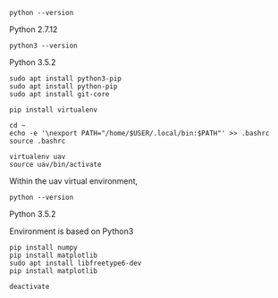 ```
python --version
```
Python 2.7.12

```
python3 --version
```
Python 3.5.2

```
sudo apt install python3-pip
sudo apt install python-pip
sudo apt install git-core
```


```
pip install virtualenv

cd ~
echo -e '\nexport PATH="/home/$USER/.local/bin:$PATH"' >> .bashrc
source .bashrc

virtualenv uav
source uav/bin/activate

```

Within the uav virtual environment,
```
python --version
```
Python 3.5.2

Environment is based on Python3


```
pip install numpy
pip install matplotlib
sudo apt install libfreetype6-dev
pip install matplotlib
```



```
deactivate

```

